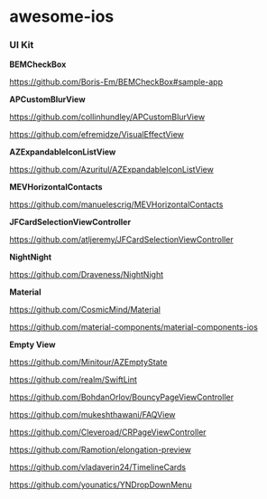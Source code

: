 # awesome-ios

### UI Kit


**BEMCheckBox**

https://github.com/Boris-Em/BEMCheckBox#sample-app

**APCustomBlurView**

https://github.com/collinhundley/APCustomBlurView

https://github.com/efremidze/VisualEffectView

**AZExpandableIconListView**

https://github.com/Azuritul/AZExpandableIconListView

**MEVHorizontalContacts**

https://github.com/manuelescrig/MEVHorizontalContacts

**JFCardSelectionViewController**

https://github.com/atljeremy/JFCardSelectionViewController

**NightNight**

https://github.com/Draveness/NightNight

**Material**

https://github.com/CosmicMind/Material

https://github.com/material-components/material-components-ios

**Empty View**

https://github.com/Minitour/AZEmptyState



https://github.com/realm/SwiftLint



https://github.com/BohdanOrlov/BouncyPageViewController

https://github.com/mukeshthawani/FAQView

https://github.com/Cleveroad/CRPageViewController

https://github.com/Ramotion/elongation-preview

https://github.com/vladaverin24/TimelineCards

https://github.com/younatics/YNDropDownMenu
